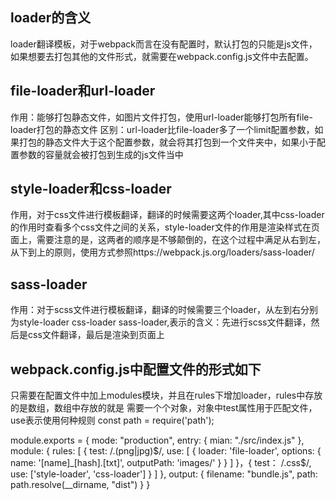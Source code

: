 ## loader的含义
loader翻译模板，对于webpack而言在没有配置时，默认打包的只能是js文件，如果想要去打包其他的文件形式，就需要在webpack.config.js文件中去配置。
## file-loader和url-loader
作用：能够打包静态文件，如图片文件打包，使用url-loader能够打包所有file-loader打包的静态文件
区别：url-loader比file-loader多了一个limit配置参数，如果打包的静态文件大于这个配置参数，就会将其打包到一个文件夹中，如果小于配置参数的容量就会被打包到生成的js文件当中
## style-loader和css-loader
作用，对于css文件进行模板翻译，翻译的时候需要这两个loader,其中css-loader的作用时查看多个css文件之间的关系，style-loader文件的作用是渲染样式在页面上，需要注意的是，这两者的顺序是不够颠倒的，在这个过程中满足从右到左，从下到上的原则，使用方式参照https://webpack.js.org/loaders/sass-loader/
## sass-loader
作用：对于scss文件进行模板翻译，翻译的时候需要三个loader，从左到右分别为style-loader css-loader
sass-loader,表示的含义：先进行scss文件翻译，然后是css文件翻译，最后是渲染到页面上
## webpack.config.js中配置文件的形式如下
只需要在配置文件中加上modules模块，并且在rules下增加loader，rules中存放的是数组，数组中存放的就是
需要一个个对象，对象中test属性用于匹配文件，use表示使用何种规则
const path = require('path');

module.exports = {
    mode: "production",
    entry: {
        mian: "./src/index.js"
    },
    module: {
        rules: [
            {
                test: /\.(png|jpg)$/,
                use: [
                    {
                        loader: 'file-loader',
                        options: {
                            name: '[name]_[hash].[txt]',
                            outputPath: 'images/'
                        }
                    }
                ]
            }，{
                test： /\.css$/,
                use: ['style-loader', 'css-loader']
            }
        ]
    },
    output: {
        filename: "bundle.js",
        path: path.resolve(__dirname, "dist")
    }
}